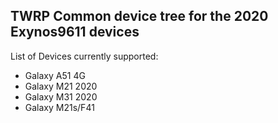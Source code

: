 ## TWRP Common device tree for the 2020 Exynos9611 devices

List of Devices currently supported:
- Galaxy A51 4G
- Galaxy M21 2020
- Galaxy M31 2020
- Galaxy M21s/F41
